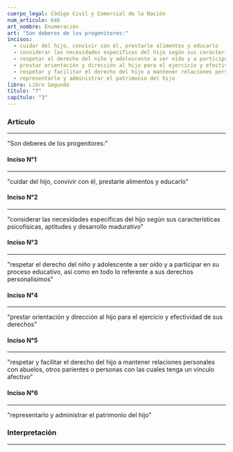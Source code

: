 ```yaml
---
cuerpo_legal: Código Civil y Comercial de la Nación
num_articulo: 646
art_nombre: Enumeración
art: "Son deberes de los progenitores:"
incisos:
  - cuidar del hijo, convivir con él, prestarle alimentos y educarlo
  - considerar las necesidades específicas del hijo según sus características psicofísicas, aptitudes y desarrollo madurativo
  - respetar el derecho del niño y adolescente a ser oído y a participar en su proceso educativo, así como en todo lo referente a sus derechos personalísimos
  - prestar orientación y dirección al hijo para el ejercicio y efectividad de sus derechos
  - respetar y facilitar el derecho del hijo a mantener relaciones personales con abuelos, otros parientes o personas con las cuales tenga un vínculo afectivo
  - representarlo y administrar el patrimonio del hijo
libro: Libro Segundo
título: "7"
capítulo: "3"
---
```

### Artículo
---
"Son deberes de los progenitores:"

#### Inciso N°1
---
"cuidar del hijo, convivir con él, prestarle alimentos y educarlo"

#### Inciso N°2
---
"considerar las necesidades específicas del hijo según sus características psicofísicas, aptitudes y desarrollo madurativo"

#### Inciso N°3
---
"respetar el derecho del niño y adolescente a ser oído y a participar en su proceso educativo, así como en todo lo referente a sus derechos personalísimos"

#### Inciso N°4
---
"prestar orientación y dirección al hijo para el ejercicio y efectividad de sus derechos"

#### Inciso N°5
---
"respetar y facilitar el derecho del hijo a mantener relaciones personales con abuelos, otros parientes o personas con las cuales tenga un vínculo afectivo"

#### Inciso N°6
---
"representarlo y administrar el patrimonio del hijo"


### Interpretación
---

